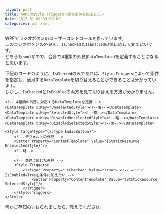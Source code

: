 ```yaml
---
layout: post
title: XAMLのStyle.Triggersで複合条件を指定したい
date: 2015-03-09 09:02:02
categories: wpf xaml
---
```

<p>WPFでラジオボタンのユーザーコントロールを作っています。<br>
このラジオボタンの外見を、<code>IsChecked</code>と<code>IsEnabled</code>の値に応じて変えたいです。<br>
どちらも<code>bool</code>なので、合計で4種類の外見(<code>DataTemplate</code>)を定義することになると思います。</p>

<p>下記のコードのように、<code>IsChecked</code>のみであれば、<code>Style.Triggers</code>によって条件を指定し、適用する<code>DataTemplate</code>を切り替えることができることは分かっています。<br>
しかし、<code>IsChecked</code>と<code>IsEnabled</code>の両方を見て切り替える方法が分かりません。</p>

<pre><code>&lt;!-- 4種類の外見に対応するDataTemplateを定義 --&gt;
&lt;DataTemplate x:Key="UnselectedStyle"&gt;&lt;!--略--&gt;&lt;/DataTemplate&gt;
&lt;DataTemplate x:Key="SelectedStyle"&gt;&lt;!--略--&gt;&lt;/DataTemplate&gt;
&lt;DataTemplate x:Key="DisabledUnselectedStyle"&gt;&lt;!--略--&gt;&lt;/DataTemplate&gt;
&lt;DataTemplate x:Key="DisabledSelectedStyle"&gt;&lt;!--略--&gt;&lt;/DataTemplate&gt;

&lt;Style TargetType="{x:Type RadioButton}"&gt;
    &lt;!-- デフォルトの外見 --&gt;
    &lt;Setter Property="ContentTemplate" Value="{StaticResource UnselectedStyle}"/&gt;
    &lt;!--略--&gt;

    &lt;!-- 条件に応じた外見 --&gt;
    &lt;Style.Triggers&gt;
        &lt;Trigger Property="IsChecked" Value="True"&gt; &lt;!-- ←ここでIsEnabled=Trueも条件に加えたい --&gt;
            &lt;Setter Property="ContentTemplate" Value="{StaticResource SelectedStyle}"/&gt;
        &lt;/Trigger&gt;
    &lt;/Style.Triggers&gt;
&lt;/Style&gt;
</code></pre>

<p>何かご存知の方おられましたら、教えてください。</p>

